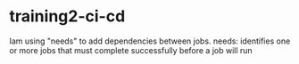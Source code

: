 # training2-ci-cd

Iam using "needs" to add dependencies between jobs.
needs: identifies one or more jobs that must complete successfully before a job will run
